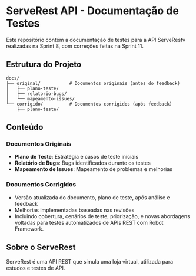 # ServeRest API - Documentação de Testes

Este repositório contém a documentação de testes para a API ServeRestv realizadas na Sprint 8, com correções feitas na Sprint 11.

## Estrutura do Projeto

```
docs/
├── original/           # Documentos originais (antes do feedback)
│   ├── plano-teste/
│   ├── relatorio-bugs/
│   └── mapeamento-issues/
└── corrigido/          # Documentos corrigidos (após feedback)
    ├── plano-teste/

```

## Conteúdo

### Documentos Originais
- **Plano de Teste**: Estratégia e casos de teste iniciais
- **Relatório de Bugs**: Bugs identificados durante os testes
- **Mapeamento de Issues**: Mapeamento de problemas e melhorias

### Documentos Corrigidos
- Versão atualizada do documento, plano de teste, após análise e feedback
- Melhorias implementadas baseadas nas revisões
- Incluindo cobertura, cenários de teste, priorização, e novas abordagens voltadas para testes automatizados de APIs REST com Robot Framework.

## Sobre o ServeRest

ServeRest é uma API REST que simula uma loja virtual, utilizada para estudos e testes de API.
